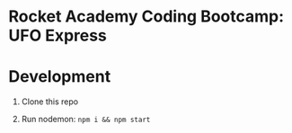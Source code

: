# Rocket Academy Coding Bootcamp: UFO Express


# Development

1. Clone this repo

2. Run nodemon: ```npm i && npm start```